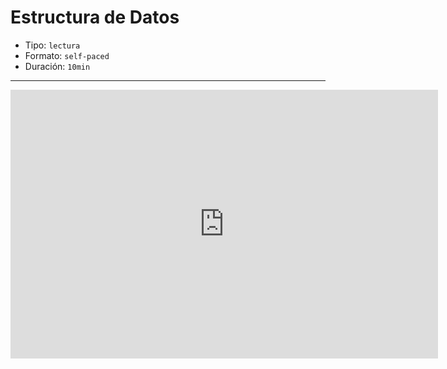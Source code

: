 # Estructura de Datos

* Tipo: `lectura`
* Formato: `self-paced`
* Duración: `10min`

***

<iframe src="https://goo.gl/tCHcoS" frameborder="0" width="684" height="430"
allowfullscreen="true" mozallowfullscreen="true" webkitallowfullscreen="true">
</iframe>
